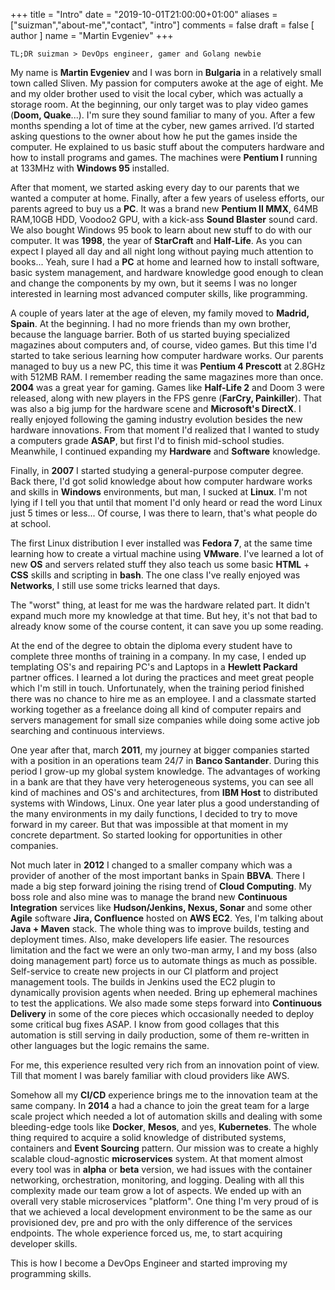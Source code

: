 +++
title = "Intro"
date = "2019-10-01T21:00:00+01:00"
aliases = ["suizman","about-me","contact", "intro"]
comments = false
draft = false
[ author ]
  name = "Martin Evgeniev"
+++

``
TL;DR suizman > DevOps engineer, gamer and Golang newbie
``

My name is **Martin Evgeniev** and I was born in **Bulgaria** in a relatively small town called Sliven. My passion for computers awoke at the age of eight. Me and my older brother used to visit the local cyber, which was actually a storage room. At the beginning, our only target was to play video games (**Doom, Quake**...). I'm sure they sound familiar to many of you. After a few months spending a lot of time at the cyber, new games arrived. I’d started asking questions to the owner about how he put the games inside the computer. He explained to us basic stuff about the computers hardware and how to install programs and games. The machines were **Pentium I** running at 133MHz with **Windows 95** installed.

After that moment, we started asking every day to our parents that we wanted a computer at home. Finally, after a few years of useless efforts, our parents agreed to buy us a **PC**. It was a brand new **Pentium II MMX**, 64MB RAM,10GB HDD, Voodoo2 GPU, with a kick-ass **Sound Blaster** sound card. We also bought Windows 95 book to learn about new stuff to do with our computer. It was **1998**, the year of **StarCraft** and **Half-Life**. As you can expect I played all day and all night long without paying much attention to books... Yeah, sure I had a **PC** at home and learned how to install software, basic system management, and hardware knowledge good enough to clean and change the components by my own, but it seems I was no longer interested in learning most advanced computer skills, like programming.

A couple of years later at the age of eleven, my family moved to **Madrid, Spain**. At the beginning. I had no more friends than my own brother, because the language barrier. Both of us started buying specialized magazines about computers and, of course, video games. But this time I'd started to take serious learning how computer hardware works. Our parents managed to buy us a new PC, this time it was **Pentium 4 Prescott** at 2.8GHz with 512MB RAM. I remember reading the same magazines more than once. **2004** was a great year for gaming. Games like **Half-Life 2** and Doom 3 were released, along with new players in the FPS genre (**FarCry, Painkiller**). That was also a big jump for the hardware scene and **Microsoft's DirectX**. I really enjoyed following the gaming industry evolution besides the new hardware innovations. From that moment I'd realized that I wanted to study a computers grade **ASAP**, but first I'd to finish mid-school studies. Meanwhile, I continued expanding my **Hardware** and **Software** knowledge.

Finally, in **2007** I started studying a general-purpose computer degree. Back there, I'd got solid knowledge about how computer hardware works and skills in **Windows** environments, but man, I sucked at **Linux**. I'm not lying if I tell you that until that moment I'd only heard or read the word Linux just 5 times or less... Of course, I was there to learn, that's what people do at school.

The first Linux distribution I ever installed was **Fedora 7**, at the same time learning how to create a virtual machine using **VMware**. I've learned a lot of new **OS** and servers related stuff they also teach us some basic **HTML** + **CSS** skills and scripting in **bash**. The one class I've really enjoyed was **Networks**, I still use some tricks learned that days. 

The "worst" thing, at least for me was the hardware related part. It didn't expand much more my knowledge at that time. But hey, it's not that bad to already know some of the course content, it can save you up some reading.

At the end of the degree to obtain the diploma every student have to complete three months of training in a company. In my case, I ended up templating OS's and repairing PC's and Laptops in a **Hewlett Packard** partner offices. I learned a lot during the practices and meet great people which I'm still in touch. Unfortunately, when the training period finished there was no chance to hire me as an employee. 
I and a classmate started working together as a freelance doing all kind of computer repairs and servers management for small size companies while doing some active job searching and continuous interviews. 

One year after that, march **2011**, my journey at bigger companies started with a position in an operations team 24/7 in **Banco Santander**. During this period I grow-up my global system knowledge. The advantages of working in a bank are that they have very heterogeneous systems, you can see all kind of machines and OS's and architectures, from **IBM Host** to distributed systems with Windows, Linux. One year later plus a good understanding of the many environments in my daily functions, I decided to try to move forward in my career. But that was impossible at that moment in my concrete department. So started looking for opportunities in other companies. 

Not much later in **2012** I changed to a smaller company which was a provider of another of the most important banks in Spain **BBVA**. There I made a big step forward joining the rising trend of **Cloud Computing**. My boss role and also mine was to manage the brand new **Continuous Integration** services like **Hudson/Jenkins, Nexus, Sonar** and some other **Agile** software **Jira, Confluence** hosted on **AWS EC2**. Yes, I'm talking about **Java + Maven** stack. The whole thing was to improve builds, testing and deployment times. Also, make developers life easier. The resources limitation and the fact we were an only two-man army, I and my boss (also doing management part) force us to automate things as much as possible. Self-service to create new projects in our CI platform and project management tools. The builds in Jenkins used the EC2 plugin to dynamically provision agents when needed. Bring up ephemeral machines to test the applications.
We also made some steps forward into **Continuous Delivery** in some of the core pieces which occasionally needed to deploy some critical bug fixes ASAP. I know from good collages that this automation is still serving in daily production, some of them re-written in other languages but the logic remains the same. 

For me, this experience resulted very rich from an innovation point of view. Till that moment I was barely familiar with cloud providers like AWS. 

Somehow all my **CI/CD** experience brings me to the innovation team at the same company. In **2014** a had a chance to join the great team for a large scale project which needed a lot of automation skills and dealing with some bleeding-edge tools like **Docker**, **Mesos**, and yes, **Kubernetes**. The whole thing required to acquire a solid knowledge of distributed systems, containers and **Event Sourcing** pattern. Our mission was to create a highly scalable cloud-agnostic **microservices** system. At that moment almost every tool was in **alpha** or **beta** version, we had issues with the container networking, orchestration, monitoring, and logging. Dealing with all this complexity made our team grow a lot of aspects. We ended up with an overall very stable microservices "platform". One thing I'm very proud of is that we achieved a local development environment to be the same as our provisioned dev, pre and pro with the only difference of the services endpoints. The whole experience forced us, me, to start acquiring developer skills. 

This is how I become a DevOps Engineer and started improving my programming skills. 
